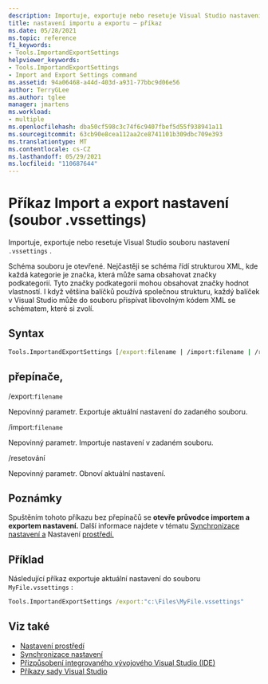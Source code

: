 ```yaml
---
description: Importuje, exportuje nebo resetuje Visual Studio nastavení. Přípona souboru vssettings
title: nastavení importu a exportu – příkaz
ms.date: 05/28/2021
ms.topic: reference
f1_keywords:
- Tools.ImportandExportSettings
helpviewer_keywords:
- Tools.ImportandExportSettings
- Import and Export Settings command
ms.assetid: 94a06468-a44d-403d-a931-77bbc9d06e56
author: TerryGLee
ms.author: tglee
manager: jmartens
ms.workload:
- multiple
ms.openlocfilehash: dba50cf598c3c74f6c9407fbef5d55f938941a11
ms.sourcegitcommit: 63cb90e8cea112aa2ce8741101b309dbc709e393
ms.translationtype: MT
ms.contentlocale: cs-CZ
ms.lasthandoff: 05/29/2021
ms.locfileid: "110687644"
---
```

# <a name="import-and-export-settings-command-vssettings-file"></a>Příkaz Import a export nastavení (soubor .vssettings)

Importuje, exportuje nebo resetuje Visual Studio souboru nastavení `.vssettings` .

Schéma souboru je otevřené. Nejčastěji se schéma řídí strukturou XML, kde každá kategorie je značka, která může sama obsahovat značky podkategorií. Tyto značky podkategorií mohou obsahovat značky hodnot vlastností. I když většina balíčků používá společnou strukturu, každý balíček v Visual Studio může do souboru přispívat libovolným kódem XML se schématem, které si zvolí.

## <a name="syntax"></a>Syntax

```cmd
Tools.ImportandExportSettings [/export:filename | /import:filename | /reset]
```

## <a name="switches"></a>přepínače,

/export:`filename`

Nepovinný parametr. Exportuje aktuální nastavení do zadaného souboru.

/import:`filename`

Nepovinný parametr. Importuje nastavení v zadaném souboru.

/resetování

Nepovinný parametr. Obnoví aktuální nastavení.

## <a name="remarks"></a>Poznámky

Spuštěním tohoto příkazu bez přepínačů se **otevře průvodce importem a exportem nastavení.** Další informace najdete v tématu [Synchronizace nastavení a](../synchronized-settings-in-visual-studio.md) Nastavení [prostředí.](../environment-settings.md)

## <a name="example"></a>Příklad

Následující příkaz exportuje aktuální nastavení do souboru `MyFile.vssettings` :

```cmd
Tools.ImportandExportSettings /export:"c:\Files\MyFile.vssettings"
```



## <a name="see-also"></a>Viz také

- [Nastavení prostředí](../../ide/environment-settings.md)
- [Synchronizace nastavení](../../ide/synchronized-settings-in-visual-studio.md)
- [Přizpůsobení integrovaného vývojového Visual Studio (IDE)](../../ide/personalizing-the-visual-studio-ide.md)
- [Příkazy sady Visual Studio](../../ide/reference/visual-studio-commands.md)

